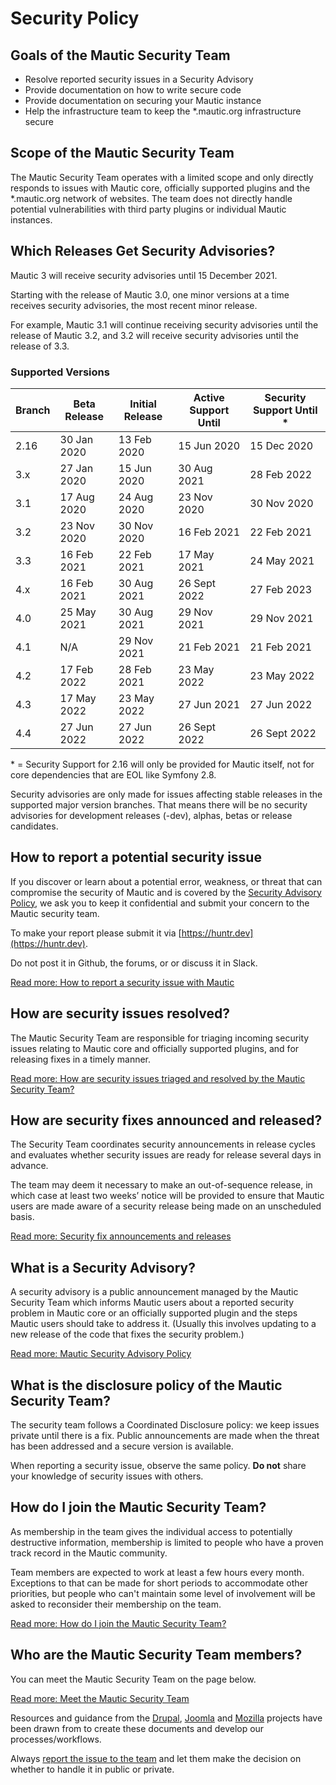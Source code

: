 # Security Policy

Goals of the Mautic Security Team
---------------------------------

*   Resolve reported security issues in a Security Advisory
*   Provide documentation on how to write secure code
*   Provide documentation on securing your Mautic instance
*   Help the infrastructure team to keep the \*.mautic.org infrastructure secure

Scope of the Mautic Security Team
---------------------------------

The Mautic Security Team operates with a limited scope and only directly responds to issues with Mautic core, officially supported plugins and the \*.mautic.org network of websites. The team does not directly handle potential vulnerabilities with third party plugins or individual Mautic instances.

Which Releases Get Security Advisories?
---------------------------------------

Mautic 3 will receive security advisories until 15 December 2021.

Starting with the release of Mautic 3.0, one minor versions at a time receives security advisories, the most recent minor release.

For example, Mautic 3.1 will continue receiving security advisories until the release of Mautic 3.2, and 3.2 will receive security advisories until the release of 3.3.

### Supported Versions

| Branch | Beta Release | Initial Release | Active Support Until | Security Support Until *
|--|--|--|--|--|
|2.16|30 Jan 2020|13 Feb 2020|15 Jun 2020|15 Dec 2020
|3.x|27 Jan 2020|15 Jun 2020|30 Aug 2021|28 Feb 2022
|3.1|17 Aug 2020|24 Aug 2020|23 Nov 2020|30 Nov 2020
|3.2|23 Nov 2020|30 Nov 2020|16 Feb 2021|22 Feb 2021
|3.3|16 Feb 2021|22 Feb 2021|17 May 2021|24 May 2021
|4.x|16 Feb 2021|30 Aug 2021|26 Sept 2022|27 Feb 2023
|4.0|25 May 2021|30 Aug 2021|29 Nov 2021|29 Nov 2021
|4.1|N/A|29 Nov 2021|21 Feb 2021|21 Feb 2021
|4.2|17 Feb 2022|28 Feb 2021|23 May 2022|23 May 2022
|4.3|17 May 2022|23 May 2022|27 Jun 2021|27 Jun 2022
|4.4|27 Jun 2022|27 Jun 2022|26 Sept 2022|26 Sept 2022

\* = Security Support for 2.16 will only be provided for Mautic itself, not for core dependencies that are EOL like Symfony 2.8.

Security advisories are only made for issues affecting stable releases in the supported major version branches. That means there will be no security advisories for development releases (-dev), alphas, betas or release candidates.


How to report a potential security issue
----------------------------------------

If you discover or learn about a potential error, weakness, or threat that can compromise the security of Mautic and is covered by the [Security Advisory Policy](https://www.mautic.org/mautic-security-team/mautic-security-advisory-policy), we ask you to keep it confidential and submit your concern to the Mautic security team.

To make your report please submit it via [https://huntr.dev](https://huntr.dev).

Do not post it in Github, the forums, or or discuss it in Slack.

[Read more: How to report a security issue with Mautic](https://www.mautic.org/mautic-security-team/how-to-report-a-security-issue)

How are security issues resolved?
---------------------------------

The Mautic Security Team are responsible for triaging incoming security issues relating to Mautic core and officially supported plugins, and for releasing fixes in a timely manner.

[Read more: How are security issues triaged and resolved by the Mautic Security Team?](https://www.mautic.org/mautic-security-team/triaging-and-resolving-security-issues)

How are security fixes announced and released?
----------------------------------------------

The Security Team coordinates security announcements in release cycles and evaluates whether security issues are ready for release several days in advance.

The team may deem it necessary to make an out-of-sequence release, in which case at least two weeks’ notice will be provided to ensure that Mautic users are made aware of a security release being made on an unscheduled basis.

[Read more: Security fix announcements and releases](https://www.mautic.org/mautic-security-team/triaging-and-resolving-security-issues)

What is a Security Advisory?
----------------------------

A security advisory is a public announcement managed by the Mautic Security Team which informs Mautic users about a reported security problem in Mautic core or an officially supported plugin and the steps Mautic users should take to address it. (Usually this involves updating to a new release of the code that fixes the security problem.)

[Read more: Mautic Security Advisory Policy](https://www.mautic.org/mautic-security-team/mautic-security-advisory-policy)

What is the disclosure policy of the Mautic Security Team?
----------------------------------------------------------

The security team follows a Coordinated Disclosure policy: we keep issues private until there is a fix. Public announcements are made when the threat has been addressed and a secure version is available.

When reporting a security issue, observe the same policy. **Do not** share your knowledge of security issues with others.

How do I join the Mautic Security Team?
---------------------------------------

As membership in the team gives the individual access to potentially destructive information, membership is limited to people who have a proven track record in the Mautic community.

Team members are expected to work at least a few hours every month. Exceptions to that can be made for short periods to accommodate other priorities, but people who can't maintain some level of involvement will be asked to reconsider their membership on the team.

[Read more: How do I join the Mautic Security Team?](https://www.mautic.org/mautic-security-team/join-the-team)

Who are the Mautic Security Team members?
-----------------------------------------

You can meet the Mautic Security Team on the page below.

[Read more: Meet the Mautic Security Team](https://www.mautic.org/meet-the-mautic-security-team)

Resources and guidance from the [Drupal](https://www.drupal.org/security), [Joomla](https://developer.joomla.org/security.html) and [Mozilla](https://www.mozilla.org/en-US/security/) projects have been drawn from to create these documents and develop our processes/workflows.


Always [report the issue to the team](https://www.mautic.org/mautic-security-team/how-to-report-a-security-issue) and let them make the decision on whether to handle it in public or private.
